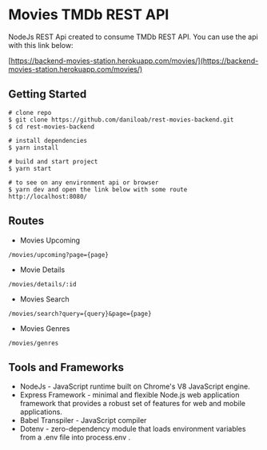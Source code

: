 # Movies TMDb REST API
NodeJs REST Api created to consume TMDb REST API. You can use the api with this link below:

[https://backend-movies-station.herokuapp.com/movies/](https://backend-movies-station.herokuapp.com/movies/) 

## Getting Started
```
# clone repo
$ git clone https://github.com/daniloab/rest-movies-backend.git
$ cd rest-movies-backend

# install dependencies
$ yarn install

# build and start project 
$ yarn start

# to see on any environment api or browser
$ yarn dev and open the link below with some route
http://localhost:8080/
```

## Routes
- Movies Upcoming
```
/movies/upcoming?page={page}
```

- Movie Details
```
/movies/details/:id
```

- Movies Search
```
/movies/search?query={query}&page={page}
```

- Movies Genres
```
/movies/genres
```

## Tools and Frameworks
- NodeJs - JavaScript runtime built on Chrome's V8 JavaScript engine.
- Express Framework - minimal and flexible Node.js web application framework that provides a robust set of features for web and mobile applications.
- Babel Transpiler - JavaScript compiler
- Dotenv - zero-dependency module that loads environment variables from a .env file into process.env .